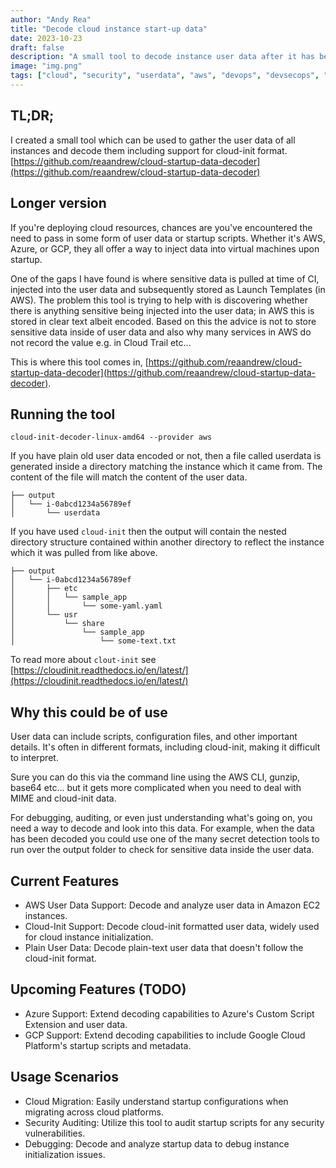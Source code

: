 ```yaml
---
author: "Andy Rea"
title: "Decode cloud instance start-up data"
date: 2023-10-23
draft: false
description: "A small tool to decode instance user data after it has been deployed so that it can be audited etc..."
image: "img.png"
tags: ["cloud", "security", "userdata", "aws", "devops", "devsecops", "cloud security"]
---
```


## TL;DR;

I created a small tool which can be used to gather the user data of all instances and decode them including support for cloud-init format.  [https://github.com/reaandrew/cloud-startup-data-decoder](https://github.com/reaandrew/cloud-startup-data-decoder)

## Longer version

If you're deploying cloud resources, chances are you've encountered the need to pass in some form of user data or startup scripts. Whether it's AWS, Azure, or GCP, they all offer a way to inject data into virtual machines upon startup. 

One of the gaps I have found is where sensitive data is pulled at time of CI, injected into the user data and subsequently stored as Launch Templates (in AWS).  The problem this tool is trying to help with is discovering whether there is anything sensitive being injected into the user data; in AWS this is stored in clear text albeit encoded.  Based on this the advice is not to store sensitive data inside of user data and also why many services in AWS do not record the value e.g. in Cloud Trail etc...

This is where this tool comes in, [https://github.com/reaandrew/cloud-startup-data-decoder](https://github.com/reaandrew/cloud-startup-data-decoder).

## Running the tool

```shell
cloud-init-decoder-linux-amd64 --provider aws
```

If you have plain old user data encoded or not, then a file called userdata is generated inside a directory matching the instance which it came from.  The content of the file will match the content of the user data.

```text
├── output
│   └── i-0abcd1234a56789ef
│       └── userdata
```

If you have used `cloud-init` then the output will contain the nested directory structure contained within another directory to reflect the instance which it was pulled from like above.

```text
├── output
│   └── i-0abcd1234a56789ef
│       ├── etc
│       │   └── sample_app
│       │       └── some-yaml.yaml
│       └── usr
│           └── share
│               └── sample_app
│                   └── some-text.txt
```

To read more about `clout-init` see [https://cloudinit.readthedocs.io/en/latest/](https://cloudinit.readthedocs.io/en/latest/)


## Why this could be of use

User data can include scripts, configuration files, and other important details. It's often in different formats, including cloud-init, making it difficult to interpret.

Sure you can do this via the command line using the AWS CLI, gunzip, base64 etc... but it gets more complicated when you need to deal with MIME and cloud-init data.

For debugging, auditing, or even just understanding what's going on, you need a way to decode and look into this data.  For example, when the data has been decoded you could use one of the many secret detection tools to run over the output folder to check for sensitive data inside the user data.

## Current Features

- AWS User Data Support: Decode and analyze user data in Amazon EC2 instances.
- Cloud-Init Support: Decode cloud-init formatted user data, widely used for cloud instance initialization.
- Plain User Data: Decode plain-text user data that doesn't follow the cloud-init format.

## Upcoming Features (TODO)

- Azure Support: Extend decoding capabilities to Azure's Custom Script Extension and user data.
- GCP Support: Extend decoding capabilities to include Google Cloud Platform's startup scripts and metadata.

## Usage Scenarios

- Cloud Migration: Easily understand startup configurations when migrating across cloud platforms.
- Security Auditing: Utilize this tool to audit startup scripts for any security vulnerabilities.
- Debugging: Decode and analyze startup data to debug instance initialization issues.


